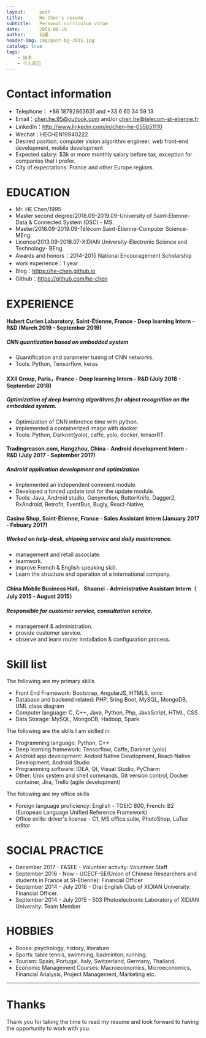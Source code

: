 ```yaml
---
layout:     post
title:      He Chen's resume
subtitle:   Personal curriculum vitae
date:       2050-08-19
author:     何晨
header-img: img/post-bg-2015.jpg
catalog: true
tags:
    - 技术
    - 个人简历
---
```


# Contact information
- Telephone： +86 18792863631 and +33 6 65 34 59 13 
- Email：chen.he.95@outlook.com and/or chen.he@telecom-st-etienne.fr
- LinkedIn：http://www.linkedin.com/in/chen-he-055b51110
- Wechat：HECHEN19940222
- Desired position: computer vision algorithm engineer, web front-end development, mobile development
- Expected salary: $3k or more monthly salary before tax, exception for companies that i prefer.
- City of expectations: France and other Europe regions.

# EDUCATION 
 - Mr. HE Chen/1995
 - Master second degree/2018.09-2019.09-University of Saint-Etienne-Data & Connected System (DSC) - MS.
 - Master/2016.09-2019.09-Télécom Saint-Étienne-Computer Science- MEng.
 - Licence/2013.09-2016.07-XIDIAN University-Electronic Science and Technology- BEng.
 - Awards and honors：2014-2015 National Encouragement Scholarship
 - work experience：1 year
 - Blog：https://he-chen.github.io
 - Github：https://github.com/he-chen 

# EXPERIENCE
#### Hubert Curien Laboratory, Saint-Étienne, France - Deep learning Intern - R&D (March 2019 - September 2019)
##### CNN quantization based on embedded system
* Quantification and parameter tuning of CNN networks.
* Tools: Python, Tensorflow, keras

#### XXII Group, Paris，France - Deep learning Intern - R&D (July 2018 - September 2018)
##### Optimization of deep learning algorithms for object recognition on the embedded system.
* Optimization of CNN inference time with python.
* Implemented a containerized image with docker.
* Tools: Python, Darknet(yolo), caffe, yolo, docker, tensorRT.

#### Tradingreason.com, Hangzhou, China - Android development Intern - R&D (July 2017 - September 2017)
##### Android application development and optimization
* Implemented an independent comment module.
* Developed a forced update tool for the update module.
* Tools: Java, Android studio, Genymotion, ButterKnife, Dagger2, RxAndroid, Retrofit, EventBus, Bugly, React-Native, 

#### Casino Shop, Saint-Étienne, France - Sales Assistant Intern (January 2017 - Febuary 2017)
##### Worked on help-desk, shipping service and daily maintenance. 
* management and retail associate. 
* teamwork.
* improve French & English speaking skill.
* Learn the structure and operation of a international company.

#### China Mobile Business Hall， Shaanxi - Administrative Assistant Intern（ July 2015 - August 2015）
##### Responsible for customer service, consultation service. 
* management & administration. 
* provide customer service. 
* observe and learn router installation & configuration process.

# Skill list
The following are my primary skills
- Front End Framework: Bootstrap, AngularJS, HTML5, ionic
- Database and backend related: PHP, Sring Boot, MySQL, MongoDB, UML class diagram
- Computer language: C, C++, Java, Python, Php, JavaScript, HTML, CSS
- Data Storage: MySQL, MongoDB, Hadoop, Spark

The following are the skills I am skilled in.
- Programming language: Python, C++
- Deep learning framework: Tensorflow, Caffe, Darknet (yolo)
- Android app development: Andoid Native Development, React-Native Development, Android Studio
- Programming software: IDEA, Qt, Visual Studio, PyCharm
- Other: Unix system and shell commands, Git version control, Docker container, Jira, Trello (agile development)

The following are my office skills
- Foreign language proficiency: English - TOEIC 800, French: B2 (European Language Unified Reference Framework)
- Office skills: driver's license - C1, MS office suite, PhotoShop, LaTex editor

# SOCIAL PRACTICE
- December 2017 - FASEE - Volunteer activity: Volunteer Staff
- September 2016 - Now - UCECF-SE(Union of Chinese Researchers and students in France at St-Etienne): Financial Officer
- September 2014 - July 2016 - Oral English Club of XIDIAN University: Financial Officer.
- September 2014 - July 2015 - 503 Photoelectronic Laboratory of XIDIAN University: Team Member

# HOBBIES
- Books: psychology, history, literature
- Sports: table tennis, swimming, badminton, running.
- Tourism: Spain, Portugal, Italy, Switzerland, Germany, Thailand.
- Economic Management Courses: Macroeconomics, Microeconomics, Financial Analysis, Project Management, Marketing etc.

--- 

# Thanks
Thank you for taking the time to read my resume and look forward to having the opportunity to work with you.
      
